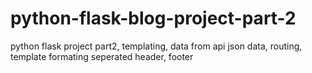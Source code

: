 # python-flask-blog-project-part-2
python flask project part2, templating, data from api json data, routing, template formating seperated header, footer
